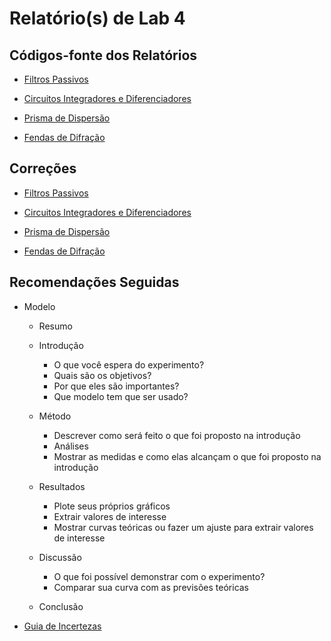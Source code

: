 # Relatório(s) de Lab 4

## Códigos-fonte dos Relatórios

- [Filtros Passivos](./r1)

- [Circuitos Integradores e Diferenciadores](./r2)

- [Prisma de Dispersão](./r4)

- [Fendas de Difração](./r5)

## Correções

- [Filtros Passivos](r1/correcao.pdf)

- [Circuitos Integradores e Diferenciadores](r2/correcao.pdf)

- [Prisma de Dispersão](r3/correcao.pdf)

- [Fendas de Difração](r4/correcao.pdf)

## Recomendações Seguidas

- Modelo

  - Resumo

  - Introdução
    - O que você espera do experimento?
    - Quais são os objetivos?
    - Por que eles são importantes?
    - Que modelo tem que ser usado?

  - Método
    - Descrever como será feito o que foi proposto na introdução
    - Análises
    - Mostrar as medidas e como elas alcançam o que foi proposto na introdução

  - Resultados
    - Plote seus próprios gráficos
    - Extrair valores de interesse
    - Mostrar curvas teóricas ou fazer um ajuste para extrair valores de interesse

  - Discussão
    - O que foi possível demonstrar com o experimento?
    - Comparar sua curva com as previsões teóricas

  - Conclusão

- [Guia de Incertezas](http://www.inmetro.gov.br/noticias/conteudo/iso_gum_versao_site.pdf)
